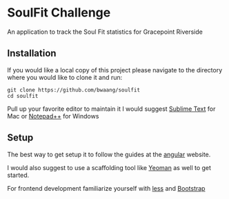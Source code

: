 # SoulFit Challenge

An application to track the Soul Fit statistics for Gracepoint Riverside

## Installation

If you would like a local copy of this project please navigate to the directory where you would like to clone it and run:

```
git clone https://github.com/bwaang/soulfit
cd soulfit
```

Pull up your favorite editor to maintain it I would suggest [Sublime Text](http://www.sublimetext.com/) for Mac or [Notepad++](https://notepad-plus-plus.org/) for Windows

## Setup

The best way to get setup it to follow the guides at the [angular](https://docs.angularjs.org/tutorial) website.

I would also suggest to use a scaffolding tool like [Yeoman](http://yeoman.io/) as well to get started.

For frontend development familiarize yourself with [less](http://lesscss.org/) and [Bootstrap](http://getbootstrap.com/)
